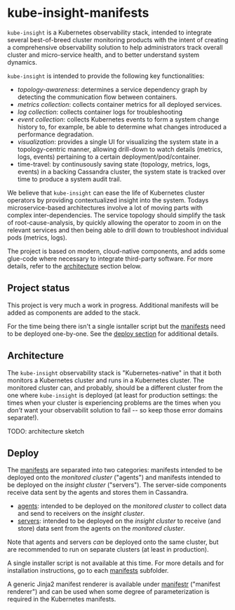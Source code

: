 # kube-insight-manifests

`kube-insight` is a Kubernetes observability stack, intended to integrate
several best-of-breed cluster monitoring products with the intent of creating
a comprehensive observability solution to help administrators track overall
cluster and micro-service health, and to better understand system dynamics.

`kube-insight` is intended to provide the following key functionalities:

- *topology-awareness*: determines a service dependency graph by detecting the
  communication flow between containers.
- *metrics collection*: collects container metrics for all deployed services.
- *log collection*: collects container logs for troubleshooting
- *event collection*: collects Kubernetes events to form a system change history
  to, for example, be able to determine what changes introduced a performance
  degradation.
- *visualization*: provides a single UI for visualizing the system state in a
  topology-centric manner, allowing drill-down to watch details (metrics, logs,
  events) pertaining to a certain deployment/pod/container.
- time-travel: by continusously saving state (topology, metrics, logs, events)
  in a backing Cassandra cluster, the system state is tracked over time to
  produce a system audit trail.

We believe that `kube-insight` can ease the life of Kubernetes cluster operators
by providing contextualized insight into the system. Todays microservice-based
architectures involve a lot of moving parts with complex inter-dependencies. The
service topology should simplify the task of root-cause-analysis, by quickly
allowing the operator to zoom in on the relevant services and then being able to
drill down to troubleshoot individual pods (metrics, logs).

The project is based on modern, cloud-native components, and adds some glue-code
where necessary to integrate third-party software. For more details, refer to
the [architecture](#architecture) section below.


## Project status
This project is very much a work in progress. Additional manifests will be added
as components are added to the stack.

For the time being there isn't a single isntaller script but the
[manifests](manifests) need to be deployed one-by-one. See the [deploy
section](#deploy) for additional details.


## Architecture
The `kube-insight` observability stack is "Kubernetes-native" in that it both
monitors a Kubernetes cluster and runs in a Kubernetes cluster. The monitored
cluster can, and probably, should be a different cluster from the one where
`kube-insight` is deployed (at least for production settings: the times when
your cluster is experiencing problems are the times when you *don't* want your
observabilit solution to fail -- so keep those error domains separate!).


TODO: architecture sketch


## Deploy
The [manifests](manifests) are separated into two categories: manifests intended
to be deployed onto the _monitored cluster_ ("agents") and manifests intended to
be deployed on the _insight cluster_ ("servers"). The server-side components
receive data sent by the agents and stores them in Cassandra.

- [agents](manifests/agents): intended to be deployed on the _monitored cluster_
  to collect data and send to receivers on the _insight cluster_.
- [servers](manifests/servers): intended to be deployed on the _insight cluster_
  to receive (and store) data sent from the agents on the _monitored cluster_.

Note that agents and servers _can_ be deployed onto the same cluster, but are
recommended to run on separate clusters (at least in production).

A single installer script is not available at this time. For more details and
for installation instructions, go to each [manifests](manifests) subfolder. 

A generic Jinja2 manifest renderer is available under [manifestr](manifestr)
("manifest renderer") and can be used when some degree of parameterization is
required in the Kubernetes manifests.
